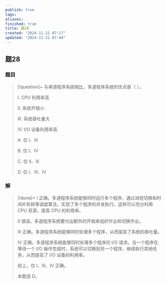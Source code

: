 ```yaml
---
publish: true
tags: 
aliases: 
finished: true
title: 题28
created: "2024-11-21 07:17"
updated: "2024-11-21 07:40"
---
```

## 题28
### 题目
> [!question]+
> 与单道程序系统相比，多道程序系统的优点是（ ）。
> 
> Ⅰ. CPU 利用率高
> 
> Ⅱ. 系统开销小
> 
> Ⅲ. 系统吞吐量大
> 
> Ⅳ. I/O 设备利用率高
> 
> A. 仅 Ⅰ、Ⅲ
> 
> B. 仅 Ⅰ、Ⅳ
> 
> C. 仅 Ⅱ、Ⅲ
> 
> D. 仅 Ⅰ、Ⅲ、Ⅳ
### 解
> [!done]+
> Ⅰ 正确。多道程序系统能够同时运行多个程序，通过进程切换和时间片轮转等调度算法，实现了多个程序的并发执行。这样可以充分利用 CPU 资源，提高 CPU 的利用率。
> 
> Ⅱ 错误。多道程序系统要付出额外的开销来组织作业和切换作业。
> 
> Ⅲ 正确。多道程序系统能够同时处理多个程序，从而提高了系统的吞吐量。
> 
> Ⅳ 正确。多道程序系统能够同时处理多个程序的 I/O 请求。当一个程序在等待一个 I/O 操作完成时，系统可以切换到另一个程序，继续执行其他任务，从而提高了 I/O 设备的利用率。
> 
> 综上，仅 Ⅰ、Ⅲ、Ⅳ 正确。
> 
> 本题选 D。
